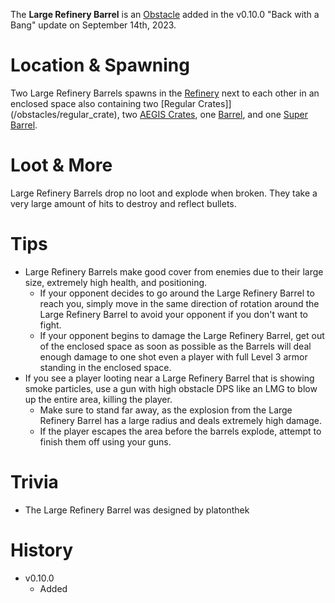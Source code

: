 The **Large Refinery Barrel** is an [Obstacle](/obstacles) added in the v0.10.0 "Back with a Bang" update on September 14th, 2023.

# Location & Spawning

Two Large Refinery Barrels spawns in the [Refinery](/buildings/refinery) next to each other in an enclosed space also containing two [Regular Crates]](/obstacles/regular_crate), two [AEGIS Crates](/obstacles/aegis_crate), one [Barrel](/obstacles/barrel), and one [Super Barrel](/obstacles/super_barrel).

# Loot & More

Large Refinery Barrels drop no loot and explode when broken. They take a very large amount of hits to destroy and reflect bullets.

# Tips

- Large Refinery Barrels make good cover from enemies due to their large size, extremely high health, and positioning.
  - If your opponent decides to go around the Large Refinery Barrel to reach you, simply move in the same direction of rotation around the Large Refinery Barrel to avoid your opponent if you don't want to fight.
  - If your opponent begins to damage the Large Refinery Barrel, get out of the enclosed space as soon as possible as the Barrels will deal enough damage to one shot even a player with full Level 3 armor standing in the enclosed space.
- If you see a player looting near a Large Refinery Barrel that is showing smoke particles, use a gun with high obstacle DPS like an LMG to blow up the entire area, killing the player.
  - Make sure to stand far away, as the explosion from the Large Refinery Barrel has a large radius and deals extremely high damage.
  - If the player escapes the area before the barrels explode, attempt to finish them off using your guns.

# Trivia

- The Large Refinery Barrel was designed by platonthek

# History

- v0.10.0
  - Added
